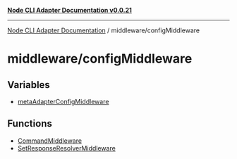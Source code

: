 [**Node CLI Adapter Documentation v0.0.21**](../../README.md)

***

[Node CLI Adapter Documentation](../../modules.md) / middleware/configMiddleware

# middleware/configMiddleware

## Variables

- [metaAdapterConfigMiddleware](variables/metaAdapterConfigMiddleware.md)

## Functions

- [CommandMiddleware](functions/CommandMiddleware.md)
- [SetResponseResolverMiddleware](functions/SetResponseResolverMiddleware.md)
